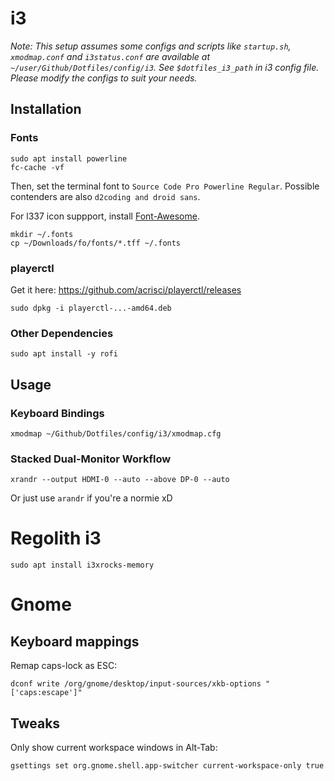# i3
*Note: This setup assumes some configs and scripts like 
`startup.sh`, `xmodmap.conf` and `i3status.conf` are available at
`~/user/Github/Dotfiles/config/i3`. See `$dotfiles_i3_path` in i3 config file.
Please modify the configs to suit your needs.*

## Installation

### Fonts
```
sudo apt install powerline
fc-cache -vf
```
Then, set the terminal font to `Source Code Pro Powerline Regular`.
Possible contenders are also `d2coding and droid sans`.

For l337 icon suppport, install [Font-Awesome](https://github.com/FortAwesome/Font-Awesome/releases).
```
mkdir ~/.fonts
cp ~/Downloads/fo/fonts/*.tff ~/.fonts
```

### playerctl
Get it here: https://github.com/acrisci/playerctl/releases
```
sudo dpkg -i playerctl-...-amd64.deb
```

### Other Dependencies
```
sudo apt install -y rofi
```

## Usage

### Keyboard Bindings
```
xmodmap ~/Github/Dotfiles/config/i3/xmodmap.cfg
```

### Stacked Dual-Monitor Workflow
```
xrandr --output HDMI-0 --auto --above DP-0 --auto
```
Or just use `arandr` if you're a normie xD


# Regolith i3

```
sudo apt install i3xrocks-memory
```

# Gnome

## Keyboard mappings

Remap caps-lock as ESC:
```
dconf write /org/gnome/desktop/input-sources/xkb-options "['caps:escape']"
```

## Tweaks

Only show current workspace windows in Alt-Tab:

```
gsettings set org.gnome.shell.app-switcher current-workspace-only true
```
